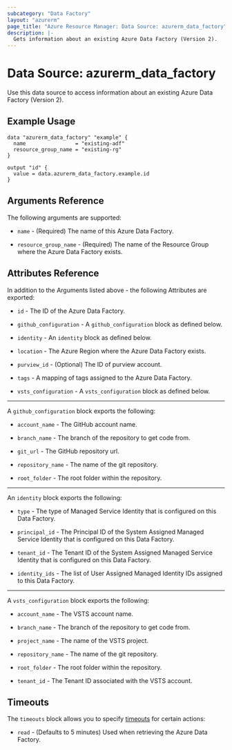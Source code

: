 ```yaml
---
subcategory: "Data Factory"
layout: "azurerm"
page_title: "Azure Resource Manager: Data Source: azurerm_data_factory"
description: |-
  Gets information about an existing Azure Data Factory (Version 2).
---
```


# Data Source: azurerm_data_factory

Use this data source to access information about an existing Azure Data Factory (Version 2).

## Example Usage

```hcl
data "azurerm_data_factory" "example" {
  name                = "existing-adf"
  resource_group_name = "existing-rg"
}

output "id" {
  value = data.azurerm_data_factory.example.id
}
```

## Arguments Reference

The following arguments are supported:

- `name` - (Required) The name of this Azure Data Factory.

- `resource_group_name` - (Required) The name of the Resource Group where the Azure Data Factory exists.

## Attributes Reference

In addition to the Arguments listed above - the following Attributes are exported:

- `id` - The ID of the Azure Data Factory.

- `github_configuration` - A `github_configuration` block as defined below.

- `identity` - An `identity` block as defined below.

- `location` - The Azure Region where the Azure Data Factory exists.

- `purview_id` - (Optional) The ID of purview account.

- `tags` - A mapping of tags assigned to the Azure Data Factory.

- `vsts_configuration` - A `vsts_configuration` block as defined below.

---

A `github_configuration` block exports the following:

- `account_name` - The GitHub account name.

- `branch_name` - The branch of the repository to get code from.

- `git_url` - The GitHub repository url.

- `repository_name` - The name of the git repository.

- `root_folder` - The root folder within the repository.

---

An `identity` block exports the following:

- `type` - The type of Managed Service Identity that is configured on this Data Factory.

- `principal_id` - The Principal ID of the System Assigned Managed Service Identity that is configured on this Data Factory.

- `tenant_id` - The Tenant ID of the System Assigned Managed Service Identity that is configured on this Data Factory.

- `identity_ids` - The list of User Assigned Managed Identity IDs assigned to this Data Factory.

---

A `vsts_configuration` block exports the following:

- `account_name` - The VSTS account name.

- `branch_name` - The branch of the repository to get code from.

- `project_name` - The name of the VSTS project.

- `repository_name` - The name of the git repository.

- `root_folder` - The root folder within the repository.

- `tenant_id` - The Tenant ID associated with the VSTS account.

## Timeouts

The `timeouts` block allows you to specify [timeouts](https://www.terraform.io/language/resources/syntax#operation-timeouts) for certain actions:

* `read` - (Defaults to 5 minutes) Used when retrieving the Azure Data Factory.
